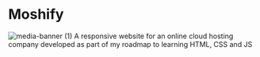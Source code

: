 # Moshify
![media-banner (1)](https://github.com/GovanDBT/Moshify/assets/62579660/ef9c2da8-777a-427e-aff1-ca97530ef00e)
A responsive website for an online cloud hosting company developed as part of my roadmap to learning HTML, CSS and JS

